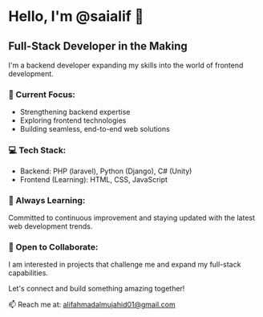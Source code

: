 # Hello, I'm @saialif 👋

## Full-Stack Developer in the Making

I'm a backend developer expanding my skills into the world of frontend development.

### 🔧 Current Focus:
- Strengthening backend expertise
- Exploring frontend technologies
- Building seamless, end-to-end web solutions

### 💻 Tech Stack:
- Backend: PHP (laravel), Python (Django), C# (Unity)
- Frontend (Learning): HTML, CSS, JavaScript
### 🌱 Always Learning:
Committed to continuous improvement and staying updated with the latest web development trends.

### 🤝 Open to Collaborate:
I am interested in projects that challenge me and expand my full-stack capabilities.

Let's connect and build something amazing together!

📫 Reach me at: alifahmadalmujahid01@gmail.com
<!---
saialif/saialif is a ✨ special ✨ repository because its `README.md` (this file) appears on your GitHub profile.
You can click the Preview link to take a look at your changes.
--->
